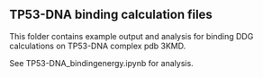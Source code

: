 ## TP53-DNA binding calculation files

This folder contains example output and analysis for binding DDG calculations on TP53-DNA complex pdb 3KMD.

See TP53-DNA_bindingenergy.ipynb for analysis.
